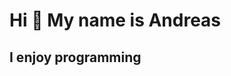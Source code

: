 Hi 👋 My name is Andreas
========================

I enjoy programming
------------------------------------


